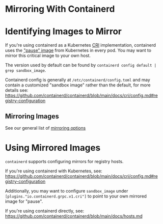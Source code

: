 # Mirroring With Containerd

# Identifying Images to Mirror

If you're using containerd as a Kubernetes [CRI] implementation, containerd
uses the ["pause" image][pause] from Kubernetes in every pod.
You may want to mirror this critical image to your own host.

The version used by default can be found by `containerd config default | grep sandbox_image`.

Containerd config is generally at `/etc/containerd/config.toml` and may contain
a customized "sandbox image" rather than the default, for more details see:
https://github.com/containerd/containerd/blob/main/docs/cri/config.md#registry-configuration

## Mirroring Images

See our general list of [mirroring options](./README.md#Mirroring-Images)

# Using Mirrored Images

`containerd` supports configuring mirrors for registry hosts.

If you're using containerd with Kubernetes, see:
https://github.com/containerd/containerd/blob/main/docs/cri/config.md#registry-configuration

Additionally, you may want to configure `sandbox_image` under `[plugins."io.containerd.grpc.v1.cri"]`
to point to your own mirrored image for "pause".

If you're using containerd directly, see:
https://github.com/containerd/containerd/blob/main/docs/hosts.md


[pause]: https://www.ianlewis.org/en/almighty-pause-container
[CRI]: https://kubernetes.io/docs/concepts/architecture/cri/
